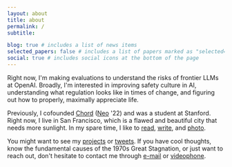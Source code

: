 ```yaml
---
layout: about
title: about
permalink: /
subtitle:

blog: true # includes a list of news items
selected_papers: false # includes a list of papers marked as "selected={true}"
social: true # includes social icons at the bottom of the page
---
```


Right now, I'm making evaluations to understand the risks of frontier LLMs at OpenAI. Broadly, I'm interested in improving safety culture in AI, understanding what regulation looks like in times of change, and figuring out how to properly, maximally appreciate life.

Previously, I cofounded [Chord](https://chord.pub) ([Neo](https://neo.com) '22) and was a student at Stanford. Right now, I live in San Francisco, which is a flawed and beautiful city that needs more sunlight. In my spare time, I like to [read](/reads), [write](/blog/), and [photo](https://www.icloud.com/sharedalbum/#B0iJtdOXmkYghC).

You might want to see my [projects](https://github.com/kliu128) or
[tweets](https://twitter.com/kliu128). If you have cool thoughts, know the fundamental causes of the 1970s Great Stagnation, or just want to reach out, don't hesitate to contact me through
[e-mail](mailto:kevin@kliu.io) or [videophone](https://calendly.com/kliu128).

[^1]: It's mostly terrible.

